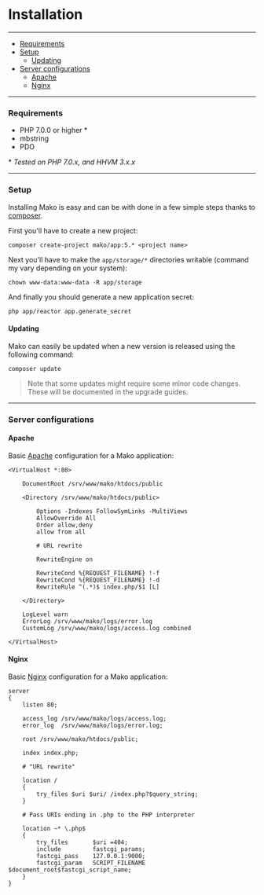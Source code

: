 # Installation

--------------------------------------------------------

* [Requirements](#requirements)
* [Setup](#setup)
	- [Updating](#setup:updating)
* [Server configurations](#server_configurations)
	- [Apache](#server_configurations:apache)
	- [Nginx](#server_configurations:nginx)

--------------------------------------------------------

<a id="requirements"></a>

### Requirements

* PHP 7.0.0 or higher *
* mbstring
* PDO

\* _Tested on PHP 7.0.x, and HHVM 3.x.x_

--------------------------------------------------------

<a id="setup"></a>

### Setup

Installing Mako is easy and can be with done in a few simple steps thanks to [composer](https://packagist.org/).

First you'll have to create a new project:

	composer create-project mako/app:5.* <project name>

Next you'll have to make the ```app/storage/*``` directories writable (command my vary depending on your system):

	chown www-data:www-data -R app/storage

And finally you should generate a new application secret:

	php app/reactor app.generate_secret

<a id="setup:updating"></a>

#### Updating

Mako can easily be updated when a new version is released using the following command:

	composer update

> Note that some updates might require some minor code changes. These will be documented in the upgrade guides.

--------------------------------------------------------

<a id="server_configurations"></a>

### Server configurations

<a id="server_configurations:apache"></a>

#### Apache

Basic [Apache](http://www.apache.org/) configuration for a Mako application:

	<VirtualHost *:80>

		DocumentRoot /srv/www/mako/htdocs/public

		<Directory /srv/www/mako/htdocs/public>

			Options -Indexes FollowSymLinks -MultiViews
			AllowOverride All
			Order allow,deny
			allow from all

			# URL rewrite

			RewriteEngine on

			RewriteCond %{REQUEST_FILENAME} !-f
			RewriteCond %{REQUEST_FILENAME} !-d
			RewriteRule ^(.*)$ index.php/$1 [L]

		</Directory>

		LogLevel warn
		ErrorLog /srv/www/mako/logs/error.log
		CustomLog /srv/www/mako/logs/access.log combined

	</VirtualHost>

<a id="server_configurations:nginx"></a>

#### Nginx

Basic [Nginx](http://nginx.org/) configuration for a Mako application:

	server
	{
		listen 80;

		access_log /srv/www/mako/logs/access.log;
		error_log  /srv/www/mako/logs/error.log;

		root /srv/www/mako/htdocs/public;

		index index.php;

		# "URL rewrite"

		location /
		{
			try_files $uri $uri/ /index.php?$query_string;
		}

		# Pass URIs ending in .php to the PHP interpreter

		location ~* \.php$
		{
			try_files       $uri =404;
			include         fastcgi_params;
			fastcgi_pass    127.0.0.1:9000;
			fastcgi_param   SCRIPT_FILENAME $document_root$fastcgi_script_name;
		}
	}